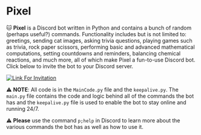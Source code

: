 # Pixel 
🐱 **Pixel** is a Discord bot written in Python and contains a bunch of random (perhaps useful?) commands. Functionality includes but is not limited to: greetings, sending cat images, asking trivia questions, playing games such as trivia, rock paper scissors, performing basic and advanced mathematical computations, setting countdowns and reminders, balancing chemical reactions, and much more, all of which make Pixel a fun-to-use Discord bot. Click below to invite the bot to your Discord server. 

[![Link For Invitation](https://img.shields.io/badge/Invite%20Pixel%20to%20Your%20Discord%20server-7289DA?style=for-the-badge&logo=discord&logoColor=white)](https://discord.com/api/oauth2/authorize?client_id=978663279926870046&permissions=248896&scope=bot)


⚠️ **NOTE**: All code is in the ``MainCode.py`` file and the ``keepalive.py``. The ``main.py`` file contains the code and logic behind all of the commands the bot has and the ``keepalive.py`` file is used to enable the bot to stay online and running 24/7.

⚠️ **Please** use the command `p;help` in Discord to learn more about the various commands the bot has as well as how to use it.
